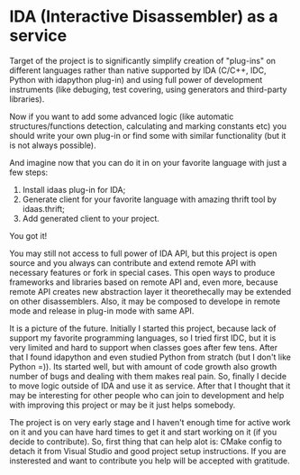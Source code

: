 IDA (Interactive Disassembler) as a service
=====

Target of the project is to significantly simplify creation of "plug-ins" on different languages rather than native supported by IDA (C/C++, IDC, Python with idapython plug-in) and using full power of development instruments (like debuging, test covering, using generators and third-party libraries).

Now if you want to add some advanced logic (like automatic structures/functions detection, calculating and marking constants etc) you should write your own plug-in or find some with similar functionality (but it is not always possible).

And imagine now that you can do it in on your favorite language with just a few steps:
1) Install idaas plug-in for IDA;
2) Generate client for your favorite language with amazing thrift tool by idaas.thrift;
3) Add generated client to your project.

You got it!

You may still not access to full power of IDA API, but this project is open source and you always can contribute and extend remote API with necessary features or fork in special cases.
This open ways to produce frameworks and libraries based on remote API and, even more, because remote API creates new abstraction layer it theorethecally may be extended on other disassemblers. Also, it may be composed to develope in remote mode and release in plug-in mode with same API.

It is a picture of the future. Initially I started this project, because lack of support my favorite programming languages, so I tried first IDC, but it is very limited and hard to support when classes goes after few tens. After that I found idapython and even studied Python from stratch (but I don't like Python =)). Its started well, but with amount of code growth also growth number of bugs and dealing with them makes real pain. So, finally I decide to move logic outside of IDA and use it as service. After that I thought that it may be interesting for other people who can join to development and help with improving this project or may be it just helps somebody.

The project is on very early stage and I haven't enough time for active work on it and you can have hard times to get it and start working on it (if you decide to contribute). So, first thing that can help alot is: CMake config to detach it from Visual Studio and good project setup instructions. If you are insterested and want to contribute you help will be accepted with gratitude.